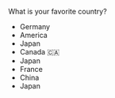 What is your favorite country?
- Germany
- America
- Japan
- Canada 🇨🇦
- Japan
- France
- China
- Japan
